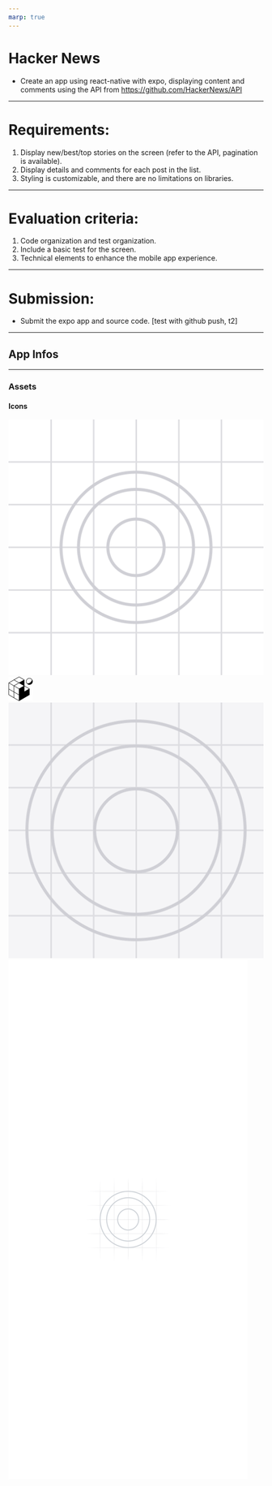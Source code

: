 ```yaml
---
marp: true
---
```


# Hacker News

 - Create an app using react-native with expo, displaying content and comments using the API from  https://github.com/HackerNews/API

---

# Requirements:
1. Display new/best/top stories on the screen (refer to the API, pagination is available).
1. Display details and comments for each post in the list.
1. Styling is customizable, and there are no limitations on libraries.

---

# Evaluation criteria:
1. Code organization and test organization.
1. Include a basic test for the screen.
1. Technical elements to enhance the mobile app experience.

---

# Submission:

- Submit the expo app and source code. [test with github push, t2]

---

## App Infos

---

### Assets

#### Icons

![Alt text](assets/adaptive-icon.png)
![Alt text](assets/favicon.png)
![Alt text](assets/icon.png)
![Alt text](assets/splash.png)
